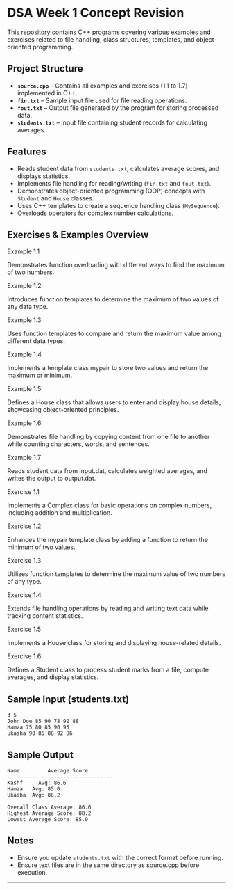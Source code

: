 # DSA Week 1 Concept Revision

This repository contains C++ programs covering various examples and exercises related to file handling, class structures, templates, and object-oriented programming.

## Project Structure

- **`source.cpp`** – Contains all examples and exercises (1.1 to 1.7) implemented in C++.
- **`fin.txt`** – Sample input file used for file reading operations.
- **`fout.txt`** – Output file generated by the program for storing processed data.
- **`students.txt`** – Input file containing student records for calculating averages.

## Features
- Reads student data from `students.txt`, calculates average scores, and displays statistics.
- Implements file handling for reading/writing (`fin.txt` and `fout.txt`).
- Demonstrates object-oriented programming (OOP) concepts with `Student` and `House` classes.
- Uses C++ templates to create a sequence handling class (`MySequence`).
- Overloads operators for complex number calculations.

Exercises & Examples Overview
---
Example 1.1

Demonstrates function overloading with different ways to find the maximum of two numbers.

Example 1.2

Introduces function templates to determine the maximum of two values of any data type.

Example 1.3

Uses function templates to compare and return the maximum value among different data types.

Example 1.4

Implements a template class mypair to store two values and return the maximum or minimum.

Example 1.5

Defines a House class that allows users to enter and display house details, showcasing object-oriented principles.

Example 1.6

Demonstrates file handling by copying content from one file to another while counting characters, words, and sentences.

Example 1.7

Reads student data from input.dat, calculates weighted averages, and writes the output to output.dat.

Exercise 1.1

Implements a Complex class for basic operations on complex numbers, including addition and multiplication.

Exercise 1.2

Enhances the mypair template class by adding a function to return the minimum of two values.

Exercise 1.3

Utilizes function templates to determine the maximum value of two numbers of any type.

Exercise 1.4

Extends file handling operations by reading and writing text data while tracking content statistics.

Exercise 1.5

Implements a House class for storing and displaying house-related details.

Exercise 1.6

Defines a Student class to process student marks from a file, compute averages, and display statistics.


## Sample Input (students.txt)
```
3 5
John Doe 85 90 78 92 88
Hamza 75 80 85 90 95
ukasha 90 85 88 92 86
```

## Sample Output
```
Name         Average Score
-----------------------------------
Kashf     Avg: 86.6
Hamza   Avg: 85.0
Ukasha  Avg: 88.2

Overall Class Average: 86.6
Highest Average Score: 88.2
Lowest Average Score: 85.0
```

## Notes
- Ensure you update `students.txt` with the correct format before running.
- Ensure text files are in the same directory as source.cpp before execution.

---


